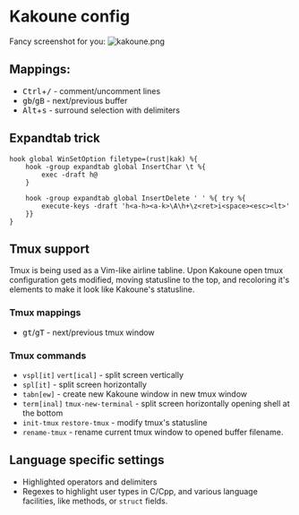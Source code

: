 # Kakoune config

Fancy screenshot for you:
![kakoune.png](https://user-images.githubusercontent.com/19470159/44391197-e47d4780-a537-11e8-8f66-62764627fc2d.png)

## Mappings:
- <kbd>Ctrl</kbd>+<kbd>/</kbd> - comment/uncomment lines
- <kbd>g</kbd><kbd>b</kbd>/<kbd>g</kbd><kbd>B</kbd> - next/previous buffer
- <kbd>Alt</kbd>+<kbd>s</kbd> - surround selection with delimiters

## Expandtab trick
```kak
hook global WinSetOption filetype=(rust|kak) %{
    hook -group expandtab global InsertChar \t %{
        exec -draft h@
    }

    hook -group expandtab global InsertDelete ' ' %{ try %{
        execute-keys -draft 'h<a-h><a-k>\A\h+\z<ret>i<space><esc><lt>'
    }}
}
```
## Tmux support
Tmux is being used as a  Vim-like  airline  tabline.   Upon  Kakoune  open  tmux
configuration gets modified, moving statusline to the top, and  recoloring  it's
elements to make it look like Kakoune's statusline.

### Tmux mappings
- <kbd>g</kbd><kbd>t</kbd>/<kbd>g</kbd><kbd>T</kbd> - next/previous tmux window

### Tmux commands
- `vspl[it]` `vert[ical]` - split screen vertically
- `spl[it]` - split screen horizontally
- `tabn[ew]` - create new Kakoune window in new tmux window
- `term[inal]` `tmux-new-terminal` - split screen horizontally opening shell at the bottom
- `init-tmux` `restore-tmux` - modify tmux's statusline
- `rename-tmux` - rename current tmux window to opened buffer filename.

## Language specific settings
- Highlighted operators and delimiters
- Regexes to highlight user types in C/Cpp, and various language facilities,
  like methods, or `struct` fields.
